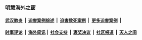 
### 明慧海外之窗

####  [武汉肺炎](indexes/365.md?t=05310200) &nbsp;|&nbsp;  [迫害案例综述](indexes/328.md?t=05310200) &nbsp;|&nbsp; [迫害致死案例](indexes/277.md?t=05310200)  &nbsp;|&nbsp; [更多迫害案例](indexes/81.md?t=05310200)  &nbsp;|&nbsp; 
####  [时事评论](indexes/19.md?t=05310200) &nbsp;|&nbsp; [海外简讯](indexes/245.md?t=05310200)&nbsp;|&nbsp;  [社会支持](indexes/140.md?t=05310200) &nbsp;|&nbsp; [褒奖决议](indexes/282.md?t=05310200) &nbsp;|&nbsp; [社区报道](indexes/91.md?t=05310200)  &nbsp;|&nbsp; [天人之间](indexes/78.md?t=05310200) 

